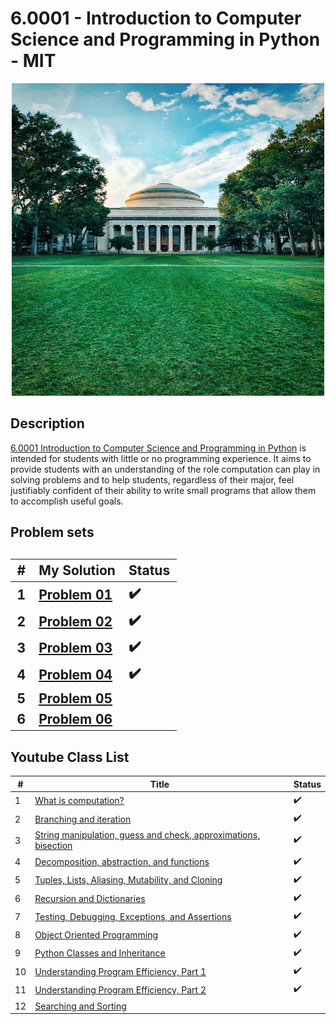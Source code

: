 # 6.0001 - Introduction to Computer Science and Programming in Python - MIT 

<p align="center">
 <img src="mit.jpg" alt="MIT" height="500" width="500"/>
</p>

<h2>Description</h2>
<a href="https://ocw.mit.edu/courses/electrical-engineering-and-computer-science/6-0001-introduction-to-computer-science-and-programming-in-python-fall-2016/index.htm">6.0001 Introduction to Computer Science and Programming in Python</a> is intended for students with little or no programming experience. It aims to provide students with an understanding of the role computation can play in solving problems and to help students, regardless of their major, feel justifiably confident of their ability to write small programs that allow them to accomplish useful goals.

<h2> Problem sets <h2/>

| # | My Solution | Status |
| - | ----------- | ------ |
| 1 | [Problem 01](https://github.com/EmersonAires/Introduction_to_Computer_Science_and_Programming-_in_Python/tree/main/Solutions/ps1) | ✔️
| 2 | [Problem 02](https://github.com/EmersonAires/Introduction_to_Computer_Science_and_Programming-_in_Python/tree/main/Solutions/ps2) | ✔️
| 3 | [Problem 03](https://github.com/EmersonAires/Introduction_to_Computer_Science_and_Programming-_in_Python/tree/main/Solutions/ps3) | ✔️
| 4 | [Problem 04](https://github.com/EmersonAires/Introduction_to_Computer_Science_and_Programming-_in_Python/tree/main/Solutions/ps4) | ✔️
| 5 | [Problem 05]() |
| 6 | [Problem 06]() |

<h2> Youtube Class List</h2>

| # | Title | Status |
| - | ----- | ------ |
| 1 |  [What is computation?](https://youtu.be/nykOeWgQcHM?list=PLUl4u3cNGP63WbdFxL8giv4yhgdMGaZNA) |✔️|
| 2 |  [Branching and iteration](https://youtu.be/0jljZRnHwOI?list=PLUl4u3cNGP63WbdFxL8giv4yhgdMGaZNA) |✔️|
| 3 |  [String manipulation, guess and check, approximations, bisection](https://youtu.be/SE4P7IVCunE?list=PLUl4u3cNGP63WbdFxL8giv4yhgdMGaZNA) |✔️|
| 4 |  [Decomposition, abstraction, and functions](https://youtu.be/MjbuarJ7SE0?list=PLUl4u3cNGP63WbdFxL8giv4yhgdMGaZNA) |✔️|
| 5 |  [Tuples, Lists, Aliasing, Mutability, and Cloning](https://youtu.be/RvRKT-jXvko?list=PLUl4u3cNGP63WbdFxL8giv4yhgdMGaZNA) |✔️|
| 6 |  [Recursion and Dictionaries](https://youtu.be/WPSeyjX1-4s?list=PLUl4u3cNGP63WbdFxL8giv4yhgdMGaZNA) |✔️|
| 7 |  [Testing, Debugging, Exceptions, and Assertions](https://youtu.be/9H6muyZjms0?list=PLUl4u3cNGP63WbdFxL8giv4yhgdMGaZNA) |✔️|
| 8 |  [Object Oriented Programming](https://youtu.be/-DP1i2ZU9gk?list=PLUl4u3cNGP63WbdFxL8giv4yhgdMGaZNA) |✔️|
| 9 |  [ Python Classes and Inheritance](https://youtu.be/FlGjISF3l78?list=PLUl4u3cNGP63WbdFxL8giv4yhgdMGaZNA) |✔️|
| 10 | [Understanding Program Efficiency, Part 1](https://youtu.be/o9nW0uBqvEo?list=PLUl4u3cNGP63WbdFxL8giv4yhgdMGaZNA) |✔️|
| 11 | [Understanding Program Efficiency, Part 2](https://youtu.be/7lQXYl_L28w?list=PLUl4u3cNGP63WbdFxL8giv4yhgdMGaZNA) |✔️|
| 12 | [Searching and Sorting](https://youtu.be/6LOwPhPDwVc?list=PLUl4u3cNGP63WbdFxL8giv4yhgdMGaZNA) | |

